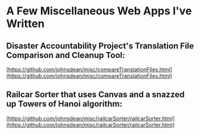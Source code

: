 # A Few Miscellaneous Web Apps I've Written

## Disaster Accountability Project's Translation File Comparison and Cleanup Tool:
[https://github.com/johnsdean/misc/compareTranslationFiles.html](https://github.com/johnsdean/misc/compareTranslationFiles.html)

## Railcar Sorter that uses Canvas and a snazzed up Towers of Hanoi algorithm:
[https://github.com/johnsdean/misc/railcarSorter/railcarSorter.html](https://github.com/johnsdean/misc/railcarSorter/railcarSorter.html)
